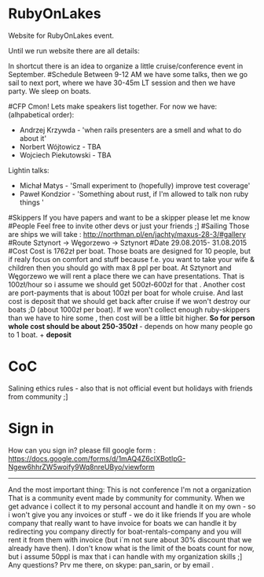 # RubyOnLakes
Website for RubyOnLakes event.

Until we run website there are all details:


In shortcut there is an idea to organize a little cruise/conference event in September.
#Schedule
Between 9-12 AM we have some talks, then we go sail to next port, where we have 30-45m LT session
and then we have party. We sleep on boats.

#CFP
Cmon! Lets make speakers list together.
For now we have: (alhpabetical order):
 - Andrzej Krzywda -  'when rails presenters are a smell and what to do about it'
 - Norbert Wójtowicz - TBA
 - Wojciech Piekutowski - TBA
 
 Lightin talks:
 - Michał Matys - 'Small experiment to (hopefully) improve test coverage'
 - Paweł Kondzior - 'Something about rust, if I'm allowed to talk non ruby things '


#Skippers
  If you have papers and want to be a skipper please let me know
#People
  Feel free to invite other devs or just your friends ;]
#Sailing
  Those are ships we will take :
  http://northman.pl/en/jachty/maxus-28-3/#gallery
#Route
  Sztynort ->  Węgorzewo -> Sztynort
#Date
  29.08.2015- 31.08.2015
#Cost
  Cost is 1762zł per boat. Those boats are designed for 10 people, but if realy focus on comfort and stuff because f.e. you want to take your wife & children then you should go with max 8 ppl per boat.
At Sztynort and Węgorzewo we will rent a place there we can have presentations. That is 100zł/hour so i assume we should get 500zł-600zł for that . 
Another cost are port-payments that is about 100zł per boat for whole cruise.
And last cost is deposit that we should get back after cruise if we won't destroy our boats ;D (about 1000zł per boat).
If we won't collect enough ruby-skippers than we have to hire some , then cost will be a little bit higher.
<b>So for person whole cost should be about 250-350zł</b> - depends on how many people go to 1 boat. + <b>deposit</b>
# CoC
Salining ethics rules - also that is not official event but holidays with friends from community ;]

# Sign in
How can you sign in?
please fill google form : 
https://docs.google.com/forms/d/1mAQ4Z6cIXBotIpG-Ngew6hhrZW5woify9Wq8nreUByo/viewform


*****************************
And the most important thing:
This is not conference
I'm not a organization
That is a community event made by community for community.
When we get advance i collect it to my personal account and handle it on my own - so i won't give you any invoices or stuff - we do it like friends
If you are whole company that really want to have invoice for boats we can handle it by redirecting you company directly for
boat-rentals-company and you will rent it from them with invoice (but i`m not sure about 30% discount that we already have then).
I don't know what is the limit of the boats count for now, but i assume 50ppl is max that i can handle with my organization skills ;]
Any questions? Prv me there, on skype: pan_sarin, or by email .
